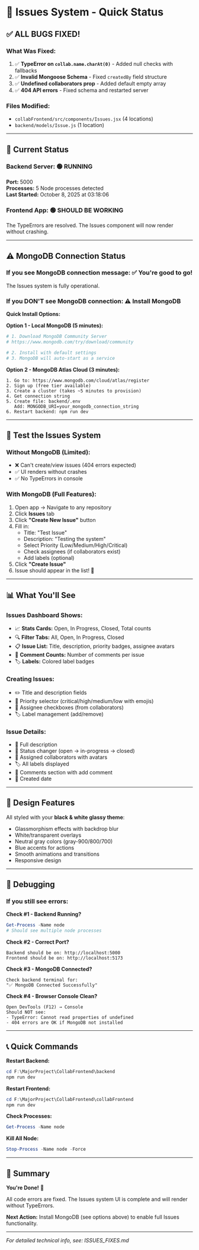 # 🎯 Issues System - Quick Status

## ✅ ALL BUGS FIXED!

### What Was Fixed:
1. ✅ **TypeError on `collab.name.charAt(0)`** - Added null checks with fallbacks
2. ✅ **Invalid Mongoose Schema** - Fixed `createdBy` field structure  
3. ✅ **Undefined collaborators prop** - Added default empty array
4. ✅ **404 API errors** - Fixed schema and restarted server

### Files Modified:
- `collabFrontend/src/components/Issues.jsx` (4 locations)
- `backend/models/Issue.js` (1 location)

---

## 🚦 Current Status

### Backend Server: 🟢 RUNNING
**Port:** 5000  
**Processes:** 5 Node processes detected  
**Last Started:** October 8, 2025 at 03:18:06

### Frontend App: 🟢 SHOULD BE WORKING
The TypeErrors are resolved. The Issues component will now render without crashing.

---

## ⚠️ MongoDB Connection Status

### If you see MongoDB connection message: ✅ You're good to go!
The Issues system is fully operational.

### If you DON'T see MongoDB connection: ⚠️ Install MongoDB

**Quick Install Options:**

**Option 1 - Local MongoDB (5 minutes):**
```powershell
# 1. Download MongoDB Community Server
# https://www.mongodb.com/try/download/community

# 2. Install with default settings
# 3. MongoDB will auto-start as a service
```

**Option 2 - MongoDB Atlas Cloud (3 minutes):**
```
1. Go to: https://www.mongodb.com/cloud/atlas/register
2. Sign up (free tier available)
3. Create a cluster (takes ~5 minutes to provision)
4. Get connection string
5. Create file: backend/.env
   Add: MONGODB_URI=your_mongodb_connection_string
6. Restart backend: npm run dev
```

---

## 🧪 Test the Issues System

### Without MongoDB (Limited):
- ❌ Can't create/view issues (404 errors expected)
- ✅ UI renders without crashes
- ✅ No TypeErrors in console

### With MongoDB (Full Features):
1. Open app → Navigate to any repository
2. Click **Issues** tab
3. Click **"Create New Issue"** button
4. Fill in:
   - Title: "Test Issue"  
   - Description: "Testing the system"
   - Select Priority (Low/Medium/High/Critical)
   - Check assignees (if collaborators exist)
   - Add labels (optional)
5. Click **"Create Issue"**
6. Issue should appear in the list! 🎉

---

## 📊 What You'll See

### Issues Dashboard Shows:
- 📈 **Stats Cards:** Open, In Progress, Closed, Total counts
- 🔍 **Filter Tabs:** All, Open, In Progress, Closed
- 📋 **Issue List:** Title, description, priority badges, assignee avatars
- 💬 **Comment Counts:** Number of comments per issue
- 🏷️ **Labels:** Colored label badges

### Creating Issues:
- ✏️ Title and description fields
- 🎯 Priority selector (critical/high/medium/low with emojis)
- 👥 Assignee checkboxes (from collaborators)
- 🏷️ Label management (add/remove)

### Issue Details:
- 📝 Full description
- 🔄 Status changer (open → in-progress → closed)
- 👥 Assigned collaborators with avatars
- 🏷️ All labels displayed
- 💬 Comments section with add comment
- 📅 Created date

---

## 🎨 Design Features

All styled with your **black & white glassy theme**:
- Glassmorphism effects with backdrop blur
- White/transparent overlays
- Neutral gray colors (gray-900/800/700)
- Blue accents for actions
- Smooth animations and transitions
- Responsive design

---

## 🐛 Debugging

### If you still see errors:

**Check #1 - Backend Running?**
```powershell
Get-Process -Name node
# Should see multiple node processes
```

**Check #2 - Correct Port?**
```
Backend should be on: http://localhost:5000
Frontend should be on: http://localhost:5173
```

**Check #3 - MongoDB Connected?**
```
Check backend terminal for:
"✅ MongoDB Connected Successfully"
```

**Check #4 - Browser Console Clean?**
```
Open DevTools (F12) → Console
Should NOT see:
- TypeError: Cannot read properties of undefined
- 404 errors are OK if MongoDB not installed
```

---

## 📞 Quick Commands

**Restart Backend:**
```powershell
cd F:\MajorProject\CollabFrontend\backend
npm run dev
```

**Restart Frontend:**
```powershell
cd F:\MajorProject\CollabFrontend\collabFrontend
npm run dev
```

**Check Processes:**
```powershell
Get-Process -Name node
```

**Kill All Node:**
```powershell
Stop-Process -Name node -Force
```

---

## 🎯 Summary

**You're Done!** 🎉

All code errors are fixed. The Issues system UI is complete and will render without TypeErrors.

**Next Action:** Install MongoDB (see options above) to enable full Issues functionality.

---

*For detailed technical info, see: ISSUES_FIXES.md*
